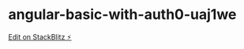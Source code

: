 # angular-basic-with-auth0-uaj1we

[Edit on StackBlitz ⚡️](https://stackblitz.com/edit/angular-basic-with-auth0-uaj1we)